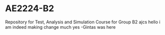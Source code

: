 # AE2224-B2
Repository for Test, Analysis and Simulation Course for Group B2
ajcs
hello i am indeed making change much yes
-Gintas  was here